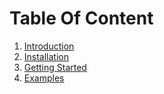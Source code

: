 # Table Of Content

1. [Introduction](introduction.md)
2. [Installation](installation.md)
3. [Getting Started](getting_started.md)
4. [Examples](examples.md)